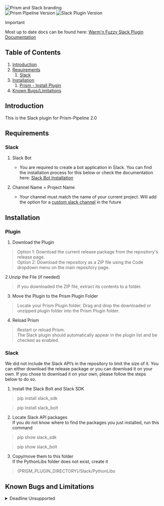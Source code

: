 <picture>
  <source media="(prefers-color-scheme: dark)" srcset="https://github.com/WARMNFUZZY/prism-slack/tree/main/Resources/prism_slack_logo_long_light_banner.png">
  <source media="(prefers-color-scheme: light)" srcset="https://github.com/WARMNFUZZY/prism-slack/tree/main/Resources/prism_slack_logo_long_dark_banner.png">
  <img alt="Prism and Slack branding" src="https://github.com/WARMNFUZZY/prism-slack/tree/main/Resources/prism_slack_logo_long_light_banner.png">
</picture>  
  
<div>
<img src="https://img.shields.io/badge/Prism_Pipeline-2.0.13-mediumseagreen" alt="Prism Pipeline Version"> 
<img src="https://img.shields.io/badge/Slack_Plugin-2.0.13-4A154B?logo=slack" alt="Slack Plugin Version">
</div>
  
> [!IMPORTANT]  
> Most up to date docs can be found here: [Warm'n Fuzzy Slack Plugin Documentation](https://coda.io/@wf-jkesig/warmn-fuzzy-slack-plugin)
  
    
## Table of Contents  
1. [Introduction](#introduction)
2. [Requirements](#requirements)
    1. [Slack](#requirements-slack)
3. [Installation](#installation)
    1. [Prism - Install Plugin](#plugin)
4. [Known Bugs/Limitations](#known-bugs-and-limitations) 


## Introduction
This is the Slack plugin for Prism-Pipeline 2.0  


## Requirements  
### Slack  
1. Slack Bot
    - You are required to create a bot application in Slack. You can find the installation process for this below or check the documentation here: [Slack Bot Installation](https://coda.io/@wf-jkesig/warmn-fuzzy-slack-plugin/installation-3)

3. Channel Name = Project Name
    - Your channel must match the name of your current project. Will add the option for a [custom slack channel](#custom-slack-channel) in the future
  

## Installation
### Plugin
1. Download the Plugin  

>   Option 1: Download the current release package from the repository's release page.  
    Option 2: Download the repository as a ZIP file using the Code dropdown menu on the main repository page.

2.Unzip the File (if needed)
>   If you downloaded the ZIP file, extract its contents to a folder.

3. Move the Plugin to the Prism Plugin Folder
>   Locate your Prism Plugin folder.
    Drag and drop the downloaded or unzipped plugin folder into the Prism Plugin folder.

4. Reload Prism

>   Restart or reload Prism.  
    The Slack plugin should automatically appear in the plugin list and be checked as enabled.  

  
### Slack
We did not include the Slack API’s in the repository to limit the size of it. You can either download the release package or you can download it on your own. If you chose to download it on your own, please follow the steps below to do so.  

1. Install the Slack Bolt and Slack SDK
> pip install slack_sdk  

> pip install slack_bolt  

2. Locate Slack API packages  
If you do not know where to find the packages you just installed, run this command  
> pip show slack_sdk  

> pip show slack_bolt  

3. Copy/move them to this folder  
If the PythonLibs folder does not exist, create it  
> {PRISM_PLUGIN_DIRECTORY}/Slack/PythonLibs



## Known Bugs and Limitations  
<details>
    <summary>Deadline Unsupported</summary>
    Currently publishing to the farm is unsupported. It will need a separate Python task as part of the job in order to carry out the publishing via render farm.
</details>
